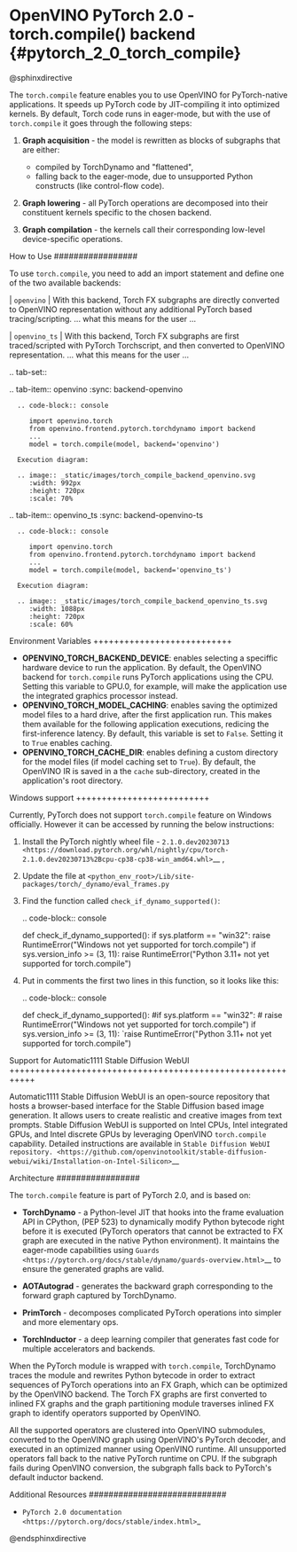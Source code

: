 # OpenVINO PyTorch 2.0 - torch.compile() backend {#pytorch_2_0_torch_compile}

@sphinxdirective


The ``torch.compile`` feature enables you to use OpenVINO for PyTorch-native applications. 
It speeds up PyTorch code by JIT-compiling it into optimized kernels.
By default, Torch code runs in eager-mode, but with the use of ``torch.compile`` it goes through the following steps:

1. **Graph acquisition** - the model is rewritten as blocks of subgraphs that are either:

   * compiled by TorchDynamo and "flattened",
   * falling back to the eager-mode, due to unsupported Python constructs (like control-flow code).

2. **Graph lowering** - all PyTorch operations are decomposed into their constituent kernels specific to the chosen backend.
3. **Graph compilation** - the kernels call their corresponding low-level device-specific operations.



How to Use
#################

To use ``torch.compile``, you need to add an import statement and define one of the two available backends:

| ``openvino``
|   With this backend, Torch FX subgraphs are directly converted to OpenVINO representation without any additional PyTorch based tracing/scripting.
    ... what this means for the user ...

| ``openvino_ts``
|   With this backend, Torch FX subgraphs are first traced/scripted with PyTorch Torchscript, and then converted to OpenVINO representation.
    ... what this means for the user ...


.. tab-set::

   .. tab-item:: openvino
      :sync: backend-openvino

      .. code-block:: console

         import openvino.torch 
         from openvino.frontend.pytorch.torchdynamo import backend
         ...
         model = torch.compile(model, backend='openvino')

      Execution diagram:

      .. image:: _static/images/torch_compile_backend_openvino.svg
         :width: 992px
         :height: 720px
         :scale: 70%

   .. tab-item:: openvino_ts
      :sync: backend-openvino-ts

      .. code-block:: console

         import openvino.torch
         from openvino.frontend.pytorch.torchdynamo import backend
         ...
         model = torch.compile(model, backend='openvino_ts')

      Execution diagram:

      .. image:: _static/images/torch_compile_backend_openvino_ts.svg
         :width: 1088px
         :height: 720px
         :scale: 60%


Environment Variables
+++++++++++++++++++++++++++

* **OPENVINO_TORCH_BACKEND_DEVICE**: enables selecting a speciffic hardware device to run the application. 
  By default, the OpenVINO backend for ``torch.compile`` runs PyTorch applications using the CPU. Setting 
  this variable to GPU.0, for example, will make the application use the integrated graphics processor instead.
* **OPENVINO_TORCH_MODEL_CACHING**: enables saving the optimized model files to a hard drive, after the first application run.
  This makes them available for the following application executions, redicing the first-inference latency.
  By default, this variable is set to ``False``. Setting it to ``True`` enables caching.
* **OPENVINO_TORCH_CACHE_DIR**: enables defining a custom directory for the model files (if model caching set to ``True``).
  By default, the OpenVINO IR is saved in a the ``cache`` sub-directory, created in the application's root directory. 

Windows support
++++++++++++++++++++++++++

Currently, PyTorch does not support ``torch.compile`` feature on Windows officially. However it can be accessed by running
the below instructions:

1. Install the PyTorch nightly wheel file - `2.1.0.dev20230713 <https://download.pytorch.org/whl/nightly/cpu/torch-2.1.0.dev20230713%2Bcpu-cp38-cp38-win_amd64.whl>`__ ,
2. Update the file at ``<python_env_root>/Lib/site-packages/torch/_dynamo/eval_frames.py``
3. Find the function called ``check_if_dynamo_supported()``:

   .. code-block:: console

      def check_if_dynamo_supported():
          if sys.platform == "win32":
              raise RuntimeError("Windows not yet supported for torch.compile")
          if sys.version_info >= (3, 11):
              raise RuntimeError("Python 3.11+ not yet supported for torch.compile")

4. Put in comments the first two lines in this function, so it looks like this:

   .. code-block:: console

      def check_if_dynamo_supported():
       #if sys.platform == "win32":
       #    raise RuntimeError("Windows not yet supported for torch.compile")
       if sys.version_info >= (3, 11):
           `raise RuntimeError("Python 3.11+ not yet supported for torch.compile")


Support for Automatic1111 Stable Diffusion WebUI
+++++++++++++++++++++++++++++++++++++++++++++++++++++++++++

Automatic1111 Stable Diffusion WebUI is an open-source repository that hosts a browser-based interface for the Stable Diffusion 
based image generation. It allows users to create realistic and creative images from text prompts. 
Stable Diffusion WebUI is supported on Intel CPUs, Intel integrated GPUs, and Intel discrete GPUs by leveraging OpenVINO 
``torch.compile`` capability. Detailed instructions are available in 
`Stable Diffusion WebUI repository. <https://github.com/openvinotoolkit/stable-diffusion-webui/wiki/Installation-on-Intel-Silicon>`__


Architecture
#################

The ``torch.compile`` feature is part of PyTorch 2.0, and is based on:

* **TorchDynamo** - a Python-level JIT that hooks into the frame evaluation API in CPython,
  (PEP 523) to dynamically modify Python bytecode right before it is executed (PyTorch operators 
  that cannot be extracted to FX graph are executed in the native Python environment). 
  It maintains the eager-mode capabilities using 
  `Guards <https://pytorch.org/docs/stable/dynamo/guards-overview.html>`__ to ensure the 
  generated graphs are valid.

* **AOTAutograd** - generates the backward graph corresponding to the forward graph captured by TorchDynamo.
* **PrimTorch** - decomposes complicated PyTorch operations into simpler and more elementary ops.
* **TorchInductor** - a deep learning compiler that generates fast code for multiple accelerators and backends.




When the PyTorch module is wrapped with ``torch.compile``, TorchDynamo traces the module and 
rewrites Python bytecode in order to extract sequences of PyTorch operations into an FX Graph,
which can be optimized by the OpenVINO backend. The Torch FX graphs are first converted to 
inlined FX graphs and the graph partitioning module traverses inlined FX graph to identify 
operators supported by OpenVINO. 

All the supported operators are clustered into OpenVINO submodules, converted to the OpenVINO 
graph using OpenVINO's PyTorch decoder, and executed in an optimized manner using OpenVINO runtime. 
All unsupported operators fall back to the native PyTorch runtime on CPU. If the subgraph 
fails during OpenVINO conversion, the subgraph falls back to PyTorch's default inductor backend.



Additional Resources
############################

* `PyTorch 2.0 documentation <https://pytorch.org/docs/stable/index.html>`_

@endsphinxdirective
